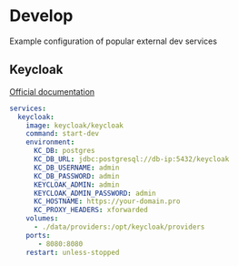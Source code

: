 ﻿# Develop
Example configuration of popular external dev services

## Keycloak
[Official documentation](https://www.keycloak.org/server/containers)
```yml
services:
  keycloak:
    image: keycloak/keycloak
    command: start-dev
    environment:
      KC_DB: postgres
      KC_DB_URL: jdbc:postgresql://db-ip:5432/keycloak
      KC_DB_USERNAME: admin
      KC_DB_PASSWORD: admin
      KEYCLOAK_ADMIN: admin
      KEYCLOAK_ADMIN_PASSWORD: admin
      KC_HOSTNAME: https://your-domain.pro
      KC_PROXY_HEADERS: xforwarded
    volumes:
      - ./data/providers:/opt/keycloak/providers
    ports:
       - 8080:8080
    restart: unless-stopped
```